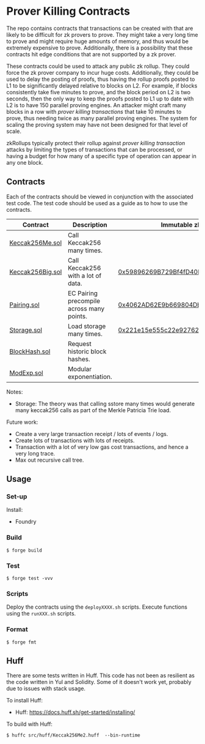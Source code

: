 # Prover Killing Contracts

The repo contains contracts that transactions can be created with that are likely to be difficult for zk provers to prove. They might take a very long time to prove and might require huge amounts of memory, and thus would be extremely expensive to prove. Additionally, there is a possibility that these contracts hit edge conditions that are not supported by a zk prover. 

These contracts could be used to attack any public zk rollup. They could force the zk prover company to incur huge costs. Additionally, they could be used to delay the posting of proofs, thus having the rollup proofs posted to L1 to be significantly delayed relative to blocks on L2. For example, if blocks consistently take five minutes to prove, and the block period on L2 is two seconds, then the only way to keep the proofs posted to L1 up to date with L2 is to have 150 parallel proving engines. An attacker might craft many blocks in a row with *prover killing transactions* that take 10 minutes to prove, thus needing twice as many parallel proving engines. The system for scaling the proving system may have not been designed for that level of scale. 

zkRollups typically protect their rollup against *prover killing transaction* attacks by limiting the types of transactions that can be processed, or having a budget for how many of a specific type of operation can appear in any one block.


## Contracts

Each of the contracts should be viewed in conjunction with the associated test code. The test code should be used as a guide as to how to use the contracts.

| Contract         | Description                              | Immutable zkEVM Testnet  | Linea Mainnet| Scroll Mainnet |
|------------------|------------------------------------------|--------------------|---|---|
|[Keccak256Me.sol](./src/Keccak256Me.sol)   | Call Keccak256 many times.               |  | [0x000306a86590cd20e37229994b013eb02c7bb239](https://lineascan.build/address/0x000306a86590cd20e37229994b013eb02c7bb239) | [0x12497cb12a2180964d7c080379cdfdc829dd61de](https://scrollscan.com/address/0x12497cb12a2180964d7c080379cdfdc829dd61de) |
|[Keccak256Big.sol](./src/Keccak256Big.sol)  | Call Keccak256 with a lot of data.       | [0x59896269B729Bf4fD40E1AaeD813869C79d526cC](https://explorer.testnet.immutable.com/address/0x59896269B729Bf4fD40E1AaeD813869C79d526cC) | | |
|[Pairing.sol](./src/Pairing.sol)    | EC Pairing precompile across many points. | [0x4062AD62E9b669804Db76d7646e0a2b153E148e8](https://explorer.testnet.immutable.com/address/0x4062AD62E9b669804Db76d7646e0a2b153E148e8) | [0x8283461de0c8226e8b670255ad483628f077927b](https://lineascan.build/address/0x8283461de0c8226e8b670255ad483628f077927b) | |
|[Storage.sol](./src/Storage.sol)       | Load storage many times.        | [0x221e15e555c22e92762352d19C90Aa605bD6c689](https://explorer.testnet.immutable.com/address/0x221e15e555c22e92762352d19C90Aa605bD6c689) | | |
|[BlockHash.sol](./src/BlockHash.sol)     | Request historic block hashes. | | | |
|[ModExp.sol](./src/ModExp.sol)        | Modular exponentiation.                   | | | |


Notes:
* Storage: The theory was that calling sstore many times would generate many keccak256 calls as part of the Merkle Patricia Trie load.


Future work:
* Create a very large transaction receipt / lots of events / logs.
* Create lots of transactions with lots of receipts.
* Transaction with a lot of very low gas cost transactions, and hence a very long trace.
* Max out recursive call tree.


## Usage

### Set-up
Install:

* Foundry


### Build

```shell
$ forge build
```

### Test

```shell
$ forge test -vvv
```

### Scripts
Deploy the contracts using the `deployXXXX.sh` scripts. Execute functions using the `runXXX.sh` scripts.


### Format

```shell
$ forge fmt
```

## Huff

There are some tests written in Huff. This code has not been as resilient as the code written in Yul and Solidity. Some of it doesn't work yet, probably due to issues with stack usage.

To install Huff:

* Huff: https://docs.huff.sh/get-started/installing/

To build with Huff:

```shell
$ huffc src/huff/Keccak256Me2.huff  --bin-runtime
```
